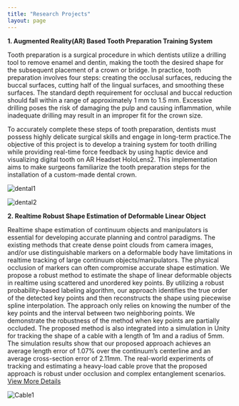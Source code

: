 ```yaml
---
title: "Research Projects"
layout: page
---
```


**1. Augmented Reality(AR) Based Tooth Preparation Training System**

Tooth preparation is a surgical procedure in which dentists utilize a drilling tool to remove enamel and dentin, making the tooth the desired shape for the subsequent placement of a crown or bridge. In practice, tooth preparation involves four steps: creating the occlusal surfaces, reducing the buccal surfaces, cutting half of the lingual surfaces, and smoothing these surfaces. The standard depth requirement for occlusal and buccal reduction should fall within a range of approximately 1 mm to 1.5 mm. Excessive drilling poses the risk of damaging the pulp and causing inflammation, while inadequate drilling may result in an improper fit for the crown size. 

To accurately complete these steps of tooth preparation, dentists must possess highly delicate surgical skills and engage in long-term practice.The objective of this project is to develop a training system for tooth drilling while providing real-time force feedback by using haptic device and visualizing digital tooth on AR Headset HoloLens2. This implementation aims to make surgeons familiarize the tooth preparation steps for the installation of a custom-made dental crown.

![dental1](https://github.com/user-attachments/assets/de73e30d-f82f-4dcc-9007-3ce17b292906)

![dental2](https://github.com/user-attachments/assets/a1e9384c-d29c-40d7-bf15-f8530ea4f12c)

**2. Realtime Robust Shape Estimation of Deformable Linear Object**

Realtime shape estimation of continuum objects and manipulators is essential for developing accurate planning and control paradigms. The existing methods that create dense point clouds from camera images, and/or use distinguishable markers on a deformable body have limitations in realtime tracking of large continuum objects/manipulators. The physical occlusion of markers can often compromise accurate shape estimation. We propose a robust method to estimate the shape of linear deformable objects in realtime using scattered and unordered key points. By utilizing a robust probability-based labeling algorithm, our approach identifies the true order of the detected key points and then reconstructs the shape using piecewise spline interpolation. The approach only relies on knowing the number of the key points and the interval between two neighboring points. We demonstrate the robustness of the method when key points are partially occluded. The proposed method is also integrated into a simulation in Unity for tracking the shape of a cable with a length of 1m and a radius of 5mm. The simulation results show that our proposed approach achieves an average length error of 1.07% over the continuum’s centerline and an average cross-section error of 2.11mm. The real-world experiments of tracking and estimating a heavy-load cable prove that the proposed approach is robust under occlusion and complex entanglement scenarios. [View More Details](https://arxiv.org/abs/2403.16146#)

![Cable1](https://github.com/user-attachments/assets/7872c111-59b4-4207-9f69-55daf84365c1)

